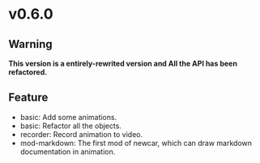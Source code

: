 # v0.6.0

## Warning
**This version is a entirely-rewrited version and All the API has been refactored.**

## Feature

- basic: Add some animations.
- basic: Refactor all the objects.
- recorder: Record animation to video.
- mod-markdown: The first mod of newcar, which can draw markdown documentation in animation.
